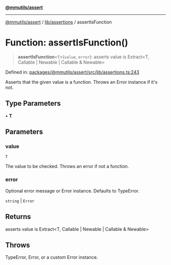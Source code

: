 [**@mmutils/assert**](../../../README.md)

***

[@mmutils/assert](../../../modules.md) / [lib/assertions](../README.md) / assertIsFunction

# Function: assertIsFunction()

> **assertIsFunction**\<`T`\>(`value`, `error`): asserts value is Extract\<T, Callable \| Newable \| Callable & Newable\>

Defined in: [packages/@mmutils/assert/src/lib/assertions.ts:243](https://github.com/mastermind-0xff/-mm-monorepo/blob/ae77bebbedeaf68ca437dc22abf389b1b28fc898/packages/@mmutils/assert/src/lib/assertions.ts#L243)

Asserts that the given value is a function. Throws an Error instance if it's
not.

## Type Parameters

• **T**

## Parameters

### value

`T`

The value to be checked. Throws an error if not a function.

### error

Optional error message or Error instance. Defaults to TypeError.

`string` | `Error`

## Returns

asserts value is Extract\<T, Callable \| Newable \| Callable & Newable\>

## Throws

TypeError, Error, or a custom Error instance.
